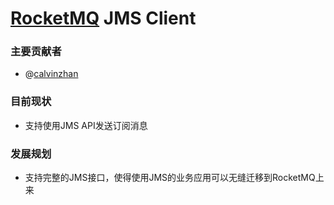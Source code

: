 [RocketMQ](https://github.com/alibaba/RocketMQ) JMS Client
===================

### 主要贡献者
* @[calvinzhan](https://github.com/calvinzhan)

### 目前现状
* 支持使用JMS API发送订阅消息


### 发展规划
* 支持完整的JMS接口，使得使用JMS的业务应用可以无缝迁移到RocketMQ上来
